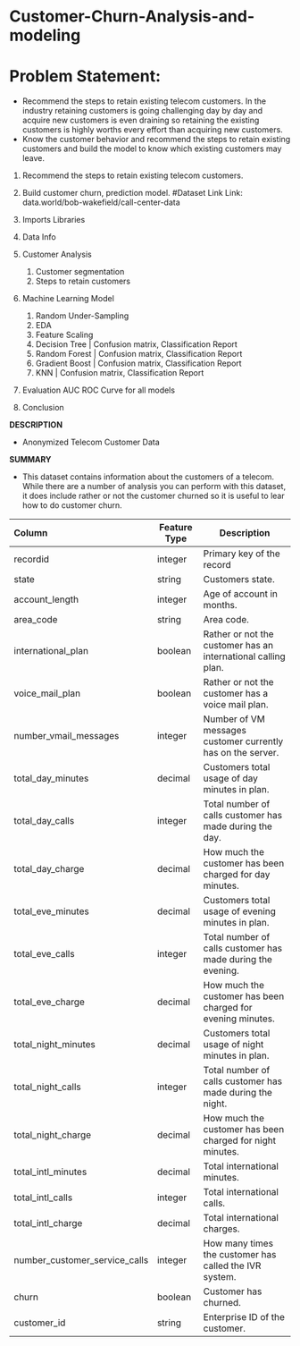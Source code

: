 # Customer-Churn-Analysis-and-modeling
# Problem Statement: 
* Recommend the steps to retain existing telecom customers. In the industry retaining customers is going challenging day by day and acquire new customers is even draining so retaining the existing customers is highly worths every effort than acquiring new customers.
* Know the customer behavior and recommend the steps to retain existing customers and build the model to know which existing customers may leave.
1. Recommend the steps to retain existing telecom customers.
2. Build customer churn, prediction model.
#Dataset Link
Link: data.world/bob-wakefield/call-center-data

1. Imports Libraries
2. Data Info 
3. Customer Analysis
    1. Customer segmentation
    2. Steps to retain customers
4. Machine Learning Model 
    1. Random Under-Sampling
    2. EDA
    3. Feature Scaling 
    4. Decision Tree | Confusion matrix, Classification Report
    5. Random Forest | Confusion matrix, Classification Report
    6. Gradient Boost | Confusion matrix, Classification Report
    7. KNN | Confusion matrix, Classification Report
5. Evaluation AUC ROC Curve for all models 
6. Conclusion


**DESCRIPTION**
* Anonymized Telecom Customer Data

**SUMMARY**
* This dataset contains information about the customers of a telecom. While there are a number of analysis you can perform with this dataset, it does include rather or not the customer churned so it is useful to lear how to do customer churn.



| Column | Feature Type | Description |
| :---- | ---- | ---- |
| recordid | integer | Primary key of the record |
| state	| string | Customers state. |
| account_length |integer | Age of account in months. |
| area_code | string | Area code. |
| international_plan | boolean | Rather or not the customer has an international calling plan. |
| voice_mail_plan | boolean | Rather or not the customer has a voice mail plan.|
| number_vmail_messages | integer | Number of VM messages customer currently has on the server. |
| total_day_minutes | decimal | Customers total usage of day minutes in plan. |
| total_day_calls | integer | Total number of calls customer has made during the day. |
| total_day_charge | decimal | How much the customer has been charged for day minutes. |
| total_eve_minutes	| decimal | Customers total usage of evening minutes in plan. |
| total_eve_calls | integer | Total number of calls customer has made during the evening. |
| total_eve_charge | decimal | How much the customer has been charged for evening minutes. |
| total_night_minutes | decimal | Customers total usage of night minutes in plan. |
| total_night_calls | integer | Total number of calls customer has made during the night. |
| total_night_charge | decimal | How much the customer has been charged for night minutes. |
| total_intl_minutes| decimal | Total international minutes. |
| total_intl_calls | integer | Total international calls.|
| total_intl_charge | decimal | Total international charges. |
| number_customer_service_calls | integer | How many times the customer has called the IVR system. |
| churn | boolean | Customer has churned. |
| customer_id | string | Enterprise ID of the customer. |
